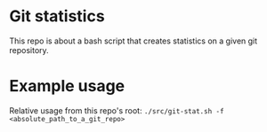 # Git statistics

This repo is about a bash script that creates statistics on a given git repository.

# Example usage

Relative usage from this repo's root:
`./src/git-stat.sh -f <absolute_path_to_a_git_repo>`